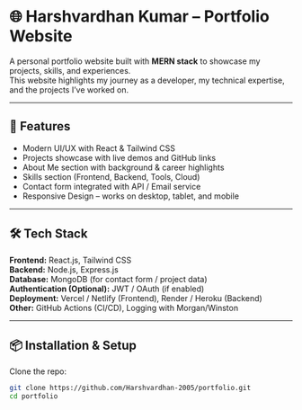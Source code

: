 # 🌐 Harshvardhan Kumar – Portfolio Website  

A personal portfolio website built with **MERN stack** to showcase my projects, skills, and experiences.  
This website highlights my journey as a developer, my technical expertise, and the projects I’ve worked on.  

---

## 🚀 Features
- Modern UI/UX with React & Tailwind CSS  
- Projects showcase with live demos and GitHub links  
- About Me section with background & career highlights  
- Skills section (Frontend, Backend, Tools, Cloud)  
- Contact form integrated with API / Email service  
- Responsive Design – works on desktop, tablet, and mobile  

---

## 🛠️ Tech Stack
**Frontend:** React.js, Tailwind CSS  
**Backend:** Node.js, Express.js  
**Database:** MongoDB (for contact form / project data)  
**Authentication (Optional):** JWT / OAuth (if enabled)  
**Deployment:** Vercel / Netlify (Frontend), Render / Heroku (Backend)  
**Other:** GitHub Actions (CI/CD), Logging with Morgan/Winston  

---

## 📦 Installation & Setup
Clone the repo:
```bash
git clone https://github.com/Harshvardhan-2005/portfolio.git
cd portfolio
